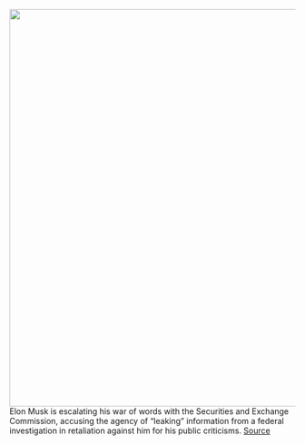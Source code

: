 <img src='https://cdn.vox-cdn.com/thumbor/7EWoDkkWCnm4H1nPhXl8F-Bnv3c=/0x0:6048x4024/1200x800/filters:focal(2541x1529:3507x2495)/cdn.vox-cdn.com/uploads/chorus_image/image/70537864/1238367031.0.jpg' width='700px' /><br/>
Elon Musk is escalating his war of words with the Securities and Exchange Commission, accusing the agency of “leaking” information from a federal investigation in retaliation against him for his public criticisms.
<a href='https://www.theverge.com/2022/2/22/22946117/elon-musk-sec-accuse-leak-information-tesla'> Source <a/>